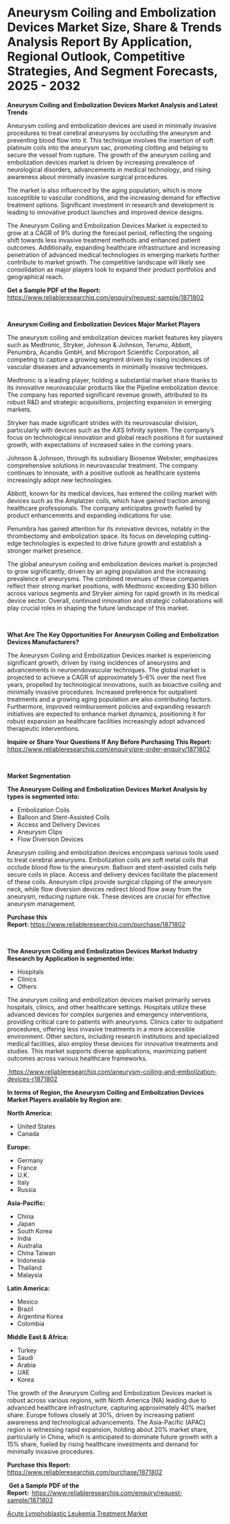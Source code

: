 <p><h1>Aneurysm Coiling and Embolization Devices Market Size, Share & Trends Analysis Report By Application, Regional Outlook, Competitive Strategies, And Segment Forecasts, 2025 - 2032</h1></p><p><strong>Aneurysm Coiling and Embolization Devices Market Analysis and Latest Trends</strong></p>
<p><p>Aneurysm coiling and embolization devices are used in minimally invasive procedures to treat cerebral aneurysms by occluding the aneurysm and preventing blood flow into it. This technique involves the insertion of soft platinum coils into the aneurysm sac, promoting clotting and helping to secure the vessel from rupture. The growth of the aneurysm coiling and embolization devices market is driven by increasing prevalence of neurological disorders, advancements in medical technology, and rising awareness about minimally invasive surgical procedures. </p><p>The market is also influenced by the aging population, which is more susceptible to vascular conditions, and the increasing demand for effective treatment options. Significant investment in research and development is leading to innovative product launches and improved device designs. </p><p>The Aneurysm Coiling and Embolization Devices Market is expected to grow at a CAGR of 9% during the forecast period, reflecting the ongoing shift towards less invasive treatment methods and enhanced patient outcomes. Additionally, expanding healthcare infrastructure and increasing penetration of advanced medical technologies in emerging markets further contribute to market growth. The competitive landscape will likely see consolidation as major players look to expand their product portfolios and geographical reach.</p></p>
<p><strong>Get a Sample PDF of the Report:&nbsp;</strong> <a href="https://www.reliableresearchiq.com/enquiry/request-sample/1871802?utm_campaign=2771&utm_medium=2&utm_source=Github&utm_content=ia&utm_term=03032025&utm_id=aneurysm-coiling-and-embolization-devices">https://www.reliableresearchiq.com/enquiry/request-sample/1871802</a></p>
<p>&nbsp;</p>
<p><strong>Aneurysm Coiling and Embolization Devices Major Market Players</strong></p>
<p><p>The aneurysm coiling and embolization devices market features key players such as Medtronic, Stryker, Johnson & Johnson, Terumo, Abbott, Penumbra, Acandis GmbH, and Microport Scientific Corporation, all competing to capture a growing segment driven by rising incidences of vascular diseases and advancements in minimally invasive techniques.</p><p>Medtronic is a leading player, holding a substantial market share thanks to its innovative neurovascular products like the Pipeline embolization device. The company has reported significant revenue growth, attributed to its robust R&D and strategic acquisitions, projecting expansion in emerging markets.</p><p>Stryker has made significant strides with its neurovascular division, particularly with devices such as the AXS Infinity system. The company’s focus on technological innovation and global reach positions it for sustained growth, with expectations of increased sales in the coming years.</p><p>Johnson & Johnson, through its subsidiary Biosense Webster, emphasizes comprehensive solutions in neurovascular treatment. The company continues to innovate, with a positive outlook as healthcare systems increasingly adopt new technologies. </p><p>Abbott, known for its medical devices, has entered the coiling market with devices such as the Amplatzer coils, which have gained traction among healthcare professionals. The company anticipates growth fueled by product enhancements and expanding indications for use.</p><p>Penumbra has gained attention for its innovative devices, notably in the thrombectomy and embolization space. Its focus on developing cutting-edge technologies is expected to drive future growth and establish a stronger market presence.</p><p>The global aneurysm coiling and embolization devices market is projected to grow significantly, driven by an aging population and the increasing prevalence of aneurysms. The combined revenues of these companies reflect their strong market positions, with Medtronic exceeding $30 billion across various segments and Stryker aiming for rapid growth in its medical device sector. Overall, continued innovation and strategic collaborations will play crucial roles in shaping the future landscape of this market.</p></p>
<p>&nbsp;</p>
<p><strong>What Are The Key Opportunities For Aneurysm Coiling and Embolization Devices Manufacturers?</strong></p>
<p><p>The Aneurysm Coiling and Embolization Devices market is experiencing significant growth, driven by rising incidences of aneurysms and advancements in neuroendovascular techniques. The global market is projected to achieve a CAGR of approximately 5-6% over the next five years, propelled by technological innovations, such as bioactive coiling and minimally invasive procedures. Increased preference for outpatient treatments and a growing aging population are also contributing factors. Furthermore, improved reimbursement policies and expanding research initiatives are expected to enhance market dynamics, positioning it for robust expansion as healthcare facilities increasingly adopt advanced therapeutic interventions.</p></p>
<p><strong>Inquire or Share Your Questions If Any Before Purchasing This Report:</strong> <a href="https://www.reliableresearchiq.com/enquiry/pre-order-enquiry/1871802?utm_campaign=2771&utm_medium=2&utm_source=Github&utm_content=ia&utm_term=03032025&utm_id=aneurysm-coiling-and-embolization-devices">https://www.reliableresearchiq.com/enquiry/pre-order-enquiry/1871802</a></p>
<p>&nbsp;</p>
<p><strong>Market Segmentation</strong></p>
<p><strong>The Aneurysm Coiling and Embolization Devices Market Analysis by types is segmented into:</strong></p>
<p><ul><li>Embolization Coils</li><li>Balloon and Stent-Assisted Coils</li><li>Access and Delivery Devices</li><li>Aneurysm Clips</li><li>Flow Diversion Devices</li></ul></p>
<p><p>Aneurysm coiling and embolization devices encompass various tools used to treat cerebral aneurysms. Embolization coils are soft metal coils that occlude blood flow to the aneurysm. Balloon and stent-assisted coils help secure coils in place. Access and delivery devices facilitate the placement of these coils. Aneurysm clips provide surgical clipping of the aneurysm neck, while flow diversion devices redirect blood flow away from the aneurysm, reducing rupture risk. These devices are crucial for effective aneurysm management.</p></p>
<p><strong>Purchase this Report:&nbsp;</strong><a href="https://www.reliableresearchiq.com/purchase/1871802?utm_campaign=2771&utm_medium=2&utm_source=Github&utm_content=ia&utm_term=03032025&utm_id=aneurysm-coiling-and-embolization-devices">https://www.reliableresearchiq.com/purchase/1871802</a></p>
<p>&nbsp;</p>
<p><strong>The Aneurysm Coiling and Embolization Devices Market Industry Research by Application is segmented into:</strong></p>
<p><ul><li>Hospitals</li><li>Clinics</li><li>Others</li></ul></p>
<p><p>The aneurysm coiling and embolization devices market primarily serves hospitals, clinics, and other healthcare settings. Hospitals utilize these advanced devices for complex surgeries and emergency interventions, providing critical care to patients with aneurysms. Clinics cater to outpatient procedures, offering less invasive treatments in a more accessible environment. Other sectors, including research institutions and specialized medical facilities, also employ these devices for innovative treatments and studies. This market supports diverse applications, maximizing patient outcomes across various healthcare frameworks.</p></p>
<p><a href="https://www.reliableresearchiq.com/aneurysm-coiling-and-embolization-devices-r1871802?utm_campaign=2771&utm_medium=2&utm_source=Github&utm_content=ia&utm_term=03032025&utm_id=aneurysm-coiling-and-embolization-devices">&nbsp;https://www.reliableresearchiq.com/aneurysm-coiling-and-embolization-devices-r1871802</a></p>
<p><strong>In terms of Region, the Aneurysm Coiling and Embolization Devices Market Players available by Region are:</strong></p>
<p>
    <p> <strong> North America: </strong>
        <ul>
            <li>United States</li>
            <li>Canada</li>
        </ul>
        </p> 
    <p> <strong> Europe: </strong>
        <ul>
            <li>Germany</li>
            <li>France</li>
            <li>U.K.</li>
            <li>Italy</li>
            <li>Russia</li>
        </ul>
        </p> 
    <p> <strong> Asia-Pacific: </strong>
        <ul>
            <li>China</li>
            <li>Japan</li>
            <li>South Korea</li>
            <li>India</li>
            <li>Australia</li>
            <li>China Taiwan</li>
            <li>Indonesia</li>
            <li>Thailand</li>
            <li>Malaysia</li>
        </ul>
        </p> 
    <p> <strong> Latin America: </strong>
        <ul>
            <li>Mexico</li>
            <li>Brazil</li>
            <li>Argentina Korea</li>
            <li>Colombia</li>
        </ul>
        </p> 
    <p> <strong> Middle East & Africa: </strong>
        <ul>
            <li>Turkey</li>
            <li>Saudi</li>
            <li>Arabia</li>
            <li>UAE</li>
            <li>Korea</li>
        </ul>
    </p>
    </p>
<p><p>The growth of the Aneurysm Coiling and Embolization Devices market is robust across various regions, with North America (NA) leading due to advanced healthcare infrastructure, capturing approximately 40% market share. Europe follows closely at 30%, driven by increasing patient awareness and technological advancements. The Asia-Pacific (APAC) region is witnessing rapid expansion, holding about 20% market share, particularly in China, which is anticipated to dominate future growth with a 15% share, fueled by rising healthcare investments and demand for minimally invasive procedures.</p></p>
<p><strong>Purchase this Report: </strong><a href="https://www.reliableresearchiq.com/purchase/1871802?utm_campaign=2771&utm_medium=2&utm_source=Github&utm_content=ia&utm_term=03032025&utm_id=aneurysm-coiling-and-embolization-devices">https://www.reliableresearchiq.com/purchase/1871802</a></p>
<p>&nbsp;<strong>Get a Sample PDF of the Report:&nbsp;&nbsp;</strong><a href="https://www.reliableresearchiq.com/enquiry/request-sample/1871802?utm_campaign=2771&utm_medium=2&utm_source=Github&utm_content=ia&utm_term=03032025&utm_id=aneurysm-coiling-and-embolization-devices">https://www.reliableresearchiq.com/enquiry/request-sample/1871802</a></p>
<p><strong></strong></p>
<p><p><a href="https://github.com/risingtrista99259/Market-Research-Report-List-1/blob/main/acute-lymphoblastic-leukemia-treatment-market.md?utm_campaign=2771&utm_medium=2&utm_source=Github&utm_content=ia&utm_term=03032025&utm_id=aneurysm-coiling-and-embolization-devices">Acute Lymphoblastic Leukemia Treatment Market</a></p></p>